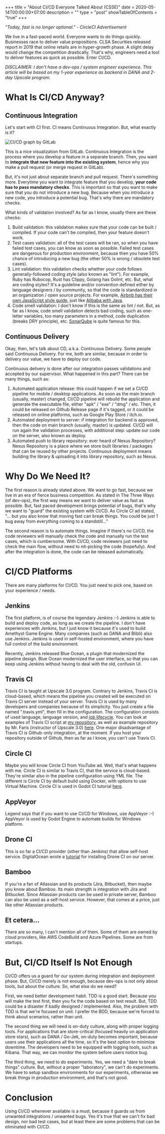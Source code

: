 +++
title = "About CI/CD Everyone Talked About (CSSE)"
date = 2020-05-14T00:00:00+07:00
description = ""
type = "post"
showTableOfContents = "true"
+++

*"Today, fast is no longer optional." - CircleCI Advertisement*

We live in a fast-paced world. Everyone wants to do things quickly. Businesses race to deliver value propositions. CLSA Securities released report in 2019 that online retails are in hyper-growth phase. A slight delay would change the competition drastically. That's why, engineers need a tool to deliver features as quick as possible. Enter CI/CD.

*DISCLAIMER: I don't have a dev-ops / system engineer experience. This article will be based on my 1-year experience as backend in DANA and 2-day Upscale program.*

# What Is CI/CD Anyway?

## Continuous Integration

Let's start with CI first. CI means Continuous Integration. But, what exactly is it?

![CI/CD graph by GitLab](https://media.licdn.com/dms/image/C5612AQHRLwzrgxLSog/article-inline_image-shrink_1500_2232/0/1589087093912?e=1716422400&v=beta&t=UfgGsENjc20ISUAOHuy-5S9m_2To9IwGqamqfxKYzBY)

This is a nice visualization from GitLab. Continuous Integration is the process where you develop a feature in a separate branch. Then, you want to **integrate that new feature into the existing system**, hence why you make a pull request (or merge request in GitLab).

But, it's not just about separate branch and pull request. There's something more. Everytime you want to integrate feature that you develop, **your code has to pass mandatory checks**. This is important so that you want to make sure that you do not introduce a new bug. Because when you introduce a new code, you introduce a potential bug. That's why there are mandatory checks.

What kinds of validation involved? As far as I know, usually there are these checks:
1) Build validation: this validation makes sure that your code can be built / compiled. If your code can't be compiled, then your feature doesn't work.
2) Test cases validation: all of the test cases will be ran, so when you have failed test cases, you can know as soon as possible. Failed test cases are dangerous for production environment, because then you have 50% chance of introducing a new bug (the other 50% is wrong / obsolete test cases).
3) Lint validation: this validation checks whether your code follows generally-followed coding style (also known as "lint"). For example, Ruby has Rubocop, Rust has Clippy, Golang has Golint, etc. But, what are coding styles? It's a guideline and/or convention defined either by language designers / by community, so that the code is standardized in an organization / open source projects. For example, [Airbnb has their own JavaScript style guide](https://github.com/airbnb/javascript), just like [Alibaba with Java](https://alibaba.github.io/Alibaba-Java-Coding-Guidelines/).
4) Code smell validation: I don't know if this is the same as lint / not. But, as far as I know, code smell validation detects bad coding, such as one-letter variables, too many parameters in a method, code duplication (breaks DRY principle), etc. [SonarQube](https://www.sonarqube.org/) is quite famous for this.

## Continuous Delivery

Okay, then, let's talk about CD, a.k.a. Continuous Delivery. Some people said Continuous Delivery. For me, both are similar, because in order to delivery our value, we have to deploy our code.

Continuous delivery is done after our integration passes validations and accepted by our supervisor. What happened in this part? There can be many things, such as:
1) Automated application release: this could happen if we set a CI/CD pipeline for mobile / desktop applications. As soon as the main branch (usually, master) changed, CI/CD pipeline will rebuild the application and generate the executable file, either "apk" / "exe" / "dmg" / etc. Then, it could be released on Github Release page if it's tagged, or it could be released on online platforms, such as Google Play Store / itch.io.
2) Automated deployment to server: if integration for backend is approved, then the code on main branch (usually, master) is updated. CI/CD will run again the validation processes, with additional step: update our code on the server, also known as deploy.
3) Automated push to library repository: ever heard of Nexus Repository? Nexus Repository is a place where we store built libraries / packages that can be reused by other projects. Continuous deployment means building the library & uploading it into library repository, such as Nexus.

# Why Do We Need It?

The first reason is already stated above. We want to go fast, because we live in an era of fierce business competition. As stated in The Three Ways (of dev-ops), the first way means we want to deliver value as fast as possible. But, fast paced development brings potential of bugs, that's why we want to "guard" the existing system with CI/CD. As Circle CI ad stated, "... but you also know that moving fast can break things. You could be just 1 bug away from everything coming to a standstill..."

The second reason is to automate things. Imagine if there's no CI/CD, the code reviewers will manually check the code and manually run the test cases, which is cumbersome. With CI/CD, code reviewers just need to check the main flow, without need to nit-picking the code (hopefully). And after the integration is done, the code can be released automatically.

# CI/CD Platforms

There are many platforms for CI/CD. You just need to pick one, based on your experience / needs.

## Jenkins

The first platform, is of course the legendary Jenkins :-) Jenkins is able to build and deploy code, as long as we create the pipeline. I don't have experiences with Jenkins, but I just know it because it's used to build Amethyst Game Engine. Many companies (such as DANA and Blibli) also use Jenkins. Jenkins is used in self-hosted environment, where you have full control of the build environment.

Recently, Jenkins released Blue Ocean, a plugin that modernized the pipeline design. Blue Ocean modernized the user interface, so that you can keep using Jenkins without having to deal with the old, confusin UI.

## Travis CI

Travis CI is taught at Upscale 3.0 program. Contrary to Jenkins, Travis CI is cloud-based, which means the pipeline you created will be executed on Travis CI server instead of your server. Travis CI is used by many developers and companies because of its simplicity. You just create a file named ".travis.yml", then fill in the configuration. The configuration consists of used language, language version, and [job lifecycle](https://docs.travis-ci.com/user/job-lifecycle/). You can look at examples of Travis CI script at [my repository](https://github.com/iamdejan/rust-convex-hull/blob/master/.travis.yml), as well as example repository by Mr. Faris (instructor of Upscale 3.0) [here](https://github.com/madebyais/tutorial-travis-ci/blob/master/.travis.yml). One major disadvantage of Travis CI is Github-only integration, at the moment. If you host your repository outside of Github, then as far as I know, you can't use Travis CI.

## Circle CI

Maybe you will know Circle CI from YouTube ad. Well, that's what happens with me. Circle CI is similar to Travis CI, that the service is cloud-based. They're similar also in the pipeline configuration using YML file. The different is Circle CI by default build using Docker, with options to use Virtual Machine. Circle CI is used in Godot CI tutorial [here](https://nakyle.com/godot-ci/).

## AppVeyor

Legend says that if you want to use CI/CD for Windows, use AppVeyor :-) AppVeyor is used by Godot Engine to automate builds for Windows platform.

## Drone CI

This is so far a CI/CD provider (other than Jenkins) that allow self-host service. DigitalOcean wrote a [tutorial](https://www.digitalocean.com/community/tutorials/how-to-set-up-continuous-integration-pipelines-with-drone-on-ubuntu-16-04) for installing Drone CI on our server.

## Bamboo

If you're a fan of Atlassian and its products (Jira, Bitbucket), then maybe you know about Bamboo. Its main strength is integration with Jira and Bitbucket. Since Atlassian products can be used in private server, Bamboo can also be used as a self-host service. However, that comes at a price, just like other Atlassian products.

## Et cetera...

There are so many, I can't mention all of them. Some of them are owned by cloud providers, like AWS CodeBuild and Azure Pipelines. Some are from startups.

# But, CI/CD Itself Is Not Enough

CI/CD offers us a guard for our system during integration and deployment phase. But, CI/CD merely is not enough, because dev-ops is not only about tools, but about the culture. So, what else do we need?

First, we need better development habit. TDD is a good start. Because you will make the test first, then you fix the code based on test result. But, TDD could be a disaster if badly designed / implemented. Also, the problem with TDD is that we're focused on unit. I prefer the BDD, because we're forced to think about scenarios, rather than unit.

The second thing we will need is on-duty culture, along with proper logging tools. For applications that are store-critical (focused heavily on application store stars), such as DANA / Go-Jek, on-duty becomes important, because users use their applications all the time, so it's the best option to minimize downtime. The developers need to be equipped with logging tools, such as Kibana. That way, we can monitor the system before users notice bug.

The third thing, we need to do experiments. Yes, we need a "dare to break things" culture. But, without a proper "laboratory", we can't do experiments. We have to setup sandbox environments for our experiments, otherwise we break things in production environment, and that's not good.

# Conclusion

Using CI/CD whenever available is a must, because it guards us from unwanted integrations / unwanted bugs. Yes it's true that we can't fix bad design, nor bad test cases, but at least there are some problems that can be eliminated with CI/CD.
